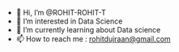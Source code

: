 - 👋 Hi, I’m @ROHIT-ROHIT-T
- 👀 I’m interested in Data Science
- 🌱 I’m currently learning about Data science
- 📫 How to reach me : rohitdujraan@gmail.com

<!---
ROHIT-ROHIT-T/ROHIT-ROHIT-T is a ✨ special ✨ repository because its `README.md` (this file) appears on your GitHub profile.
You can click the Preview link to take a look at your changes.
--->
